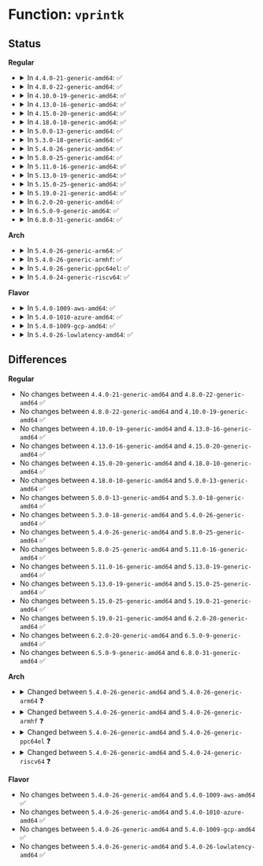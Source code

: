 # Function: <code>vprintk</code>

## Status
<b>Regular</b>
<ul>
<li>
<details>
<summary>In <code>4.4.0-21-generic-amd64</code>: ✅</summary>

```c
int vprintk(const char * fmt, struct __va_list_tag * args)
```

```json
{
  "name": "vprintk",
  "collision_type": "Unique Global",
  "inline_type": "No",
  "funcs": [
    {
      "addr": 18446744071579732432,
      "name": "vprintk",
      "external": true,
      "loc": "kernel/printk/printk.c:1825",
      "file": "kernel/printk/printk.c",
      "inline": "seen, unknown",
      "caller_inline": [],
      "caller_func": [
        "kernel/time/timer_list.c:SEQ_printf",
        "fs/compat.c:compat_printk",
        "fs/ext4/super.c:__ext4_abort",
        "fs/ecryptfs/main.c:__ecryptfs_printk"
      ]
    }
  ],
  "symbols": [
    {
      "addr": 18446744071579732432,
      "name": "vprintk",
      "section": ".text",
      "bind": "STB_GLOBAL",
      "size": 33
    }
  ]
}
```
</details>
</li>
<li>
<details>
<summary>In <code>4.8.0-22-generic-amd64</code>: ✅</summary>

```c
int vprintk(const char * fmt, struct __va_list_tag * args)
```

```json
{
  "name": "vprintk",
  "collision_type": "Unique Global",
  "inline_type": "No",
  "funcs": [
    {
      "addr": 18446744071579751552,
      "name": "vprintk",
      "external": true,
      "loc": "kernel/printk/printk.c:1912",
      "file": "kernel/printk/printk.c",
      "inline": "seen, unknown",
      "caller_inline": [],
      "caller_func": [
        "kernel/panic.c:__warn",
        "kernel/time/timer_list.c:SEQ_printf",
        "fs/compat.c:compat_printk",
        "fs/ext4/super.c:__ext4_abort",
        "fs/ecryptfs/main.c:__ecryptfs_printk",
        "drivers/net/phy/phy_device.c:phy_attached_print"
      ]
    }
  ],
  "symbols": [
    {
      "addr": 18446744071579751552,
      "name": "vprintk",
      "section": ".text",
      "bind": "STB_GLOBAL",
      "size": 33
    }
  ]
}
```
</details>
</li>
<li>
<details>
<summary>In <code>4.10.0-19-generic-amd64</code>: ✅</summary>

```c
int vprintk(const char * fmt, struct __va_list_tag * args)
```

```json
{
  "name": "vprintk",
  "collision_type": "Unique Global",
  "inline_type": "No",
  "funcs": [
    {
      "addr": 18446744071579777712,
      "name": "vprintk",
      "external": true,
      "loc": "kernel/printk/printk.c:1804",
      "file": "kernel/printk/printk.c",
      "inline": "seen, unknown",
      "caller_inline": [],
      "caller_func": [
        "kernel/panic.c:__warn",
        "kernel/time/timer_list.c:SEQ_printf",
        "fs/ecryptfs/main.c:__ecryptfs_printk",
        "drivers/net/phy/phy_device.c:phy_attached_print"
      ]
    }
  ],
  "symbols": [
    {
      "addr": 18446744071579777712,
      "name": "vprintk",
      "section": ".text",
      "bind": "STB_GLOBAL",
      "size": 33
    }
  ]
}
```
</details>
</li>
<li>
<details>
<summary>In <code>4.13.0-16-generic-amd64</code>: ✅</summary>

```c
int vprintk(const char * fmt, struct __va_list_tag * args)
```

```json
{
  "name": "vprintk",
  "collision_type": "Unique Global",
  "inline_type": "No",
  "funcs": [
    {
      "addr": 18446744071579770352,
      "name": "vprintk",
      "external": true,
      "loc": "kernel/printk/printk.c:1776",
      "file": "kernel/printk/printk.c",
      "inline": "seen, unknown",
      "caller_inline": [],
      "caller_func": [
        "kernel/panic.c:__warn",
        "kernel/time/timer_list.c:SEQ_printf",
        "fs/ecryptfs/main.c:__ecryptfs_printk",
        "drivers/net/phy/phy_device.c:phy_attached_print"
      ]
    }
  ],
  "symbols": [
    {
      "addr": 18446744071579770352,
      "name": "vprintk",
      "section": ".text",
      "bind": "STB_GLOBAL",
      "size": 16
    }
  ]
}
```
</details>
</li>
<li>
<details>
<summary>In <code>4.15.0-20-generic-amd64</code>: ✅</summary>

```c
int vprintk(const char * fmt, struct __va_list_tag * args)
```

```json
{
  "name": "vprintk",
  "collision_type": "Unique Global",
  "inline_type": "No",
  "funcs": [
    {
      "addr": 18446744071579803376,
      "name": "vprintk",
      "external": true,
      "loc": "kernel/printk/printk.c:1764",
      "file": "kernel/printk/printk.c",
      "inline": "seen, unknown",
      "caller_inline": [],
      "caller_func": [
        "kernel/panic.c:__warn_printk",
        "kernel/panic.c:__warn",
        "kernel/time/timer_list.c:SEQ_printf",
        "fs/ecryptfs/main.c:__ecryptfs_printk",
        "drivers/net/phy/phy_device.c:phy_attached_print"
      ]
    }
  ],
  "symbols": [
    {
      "addr": 18446744071579803376,
      "name": "vprintk",
      "section": ".text",
      "bind": "STB_GLOBAL",
      "size": 16
    }
  ]
}
```
</details>
</li>
<li>
<details>
<summary>In <code>4.18.0-10-generic-amd64</code>: ✅</summary>

```c
int vprintk(const char * fmt, struct __va_list_tag * args)
```

```json
{
  "name": "vprintk",
  "collision_type": "Unique Global",
  "inline_type": "No",
  "funcs": [
    {
      "addr": 18446744071579836880,
      "name": "vprintk",
      "external": true,
      "loc": "kernel/printk/printk.c:1925",
      "file": "kernel/printk/printk.c",
      "inline": "seen, unknown",
      "caller_inline": [],
      "caller_func": [
        "kernel/panic.c:__warn_printk",
        "kernel/panic.c:__warn",
        "kernel/time/timer_list.c:SEQ_printf",
        "fs/ecryptfs/main.c:__ecryptfs_printk",
        "drivers/net/phy/phy_device.c:phy_attached_print"
      ]
    }
  ],
  "symbols": [
    {
      "addr": 18446744071579836880,
      "name": "vprintk",
      "section": ".text",
      "bind": "STB_GLOBAL",
      "size": 16
    }
  ]
}
```
</details>
</li>
<li>
<details>
<summary>In <code>5.0.0-13-generic-amd64</code>: ✅</summary>

```c
int vprintk(const char * fmt, struct __va_list_tag * args)
```

```json
{
  "name": "vprintk",
  "collision_type": "Unique Global",
  "inline_type": "No",
  "funcs": [
    {
      "addr": 18446744071579883808,
      "name": "vprintk",
      "external": true,
      "loc": "kernel/printk/printk.c:1941",
      "file": "kernel/printk/printk.c",
      "inline": "seen, unknown",
      "caller_inline": [],
      "caller_func": [
        "kernel/panic.c:__warn_printk",
        "kernel/panic.c:__warn",
        "kernel/time/timer_list.c:SEQ_printf",
        "fs/ecryptfs/main.c:__ecryptfs_printk",
        "drivers/net/phy/phy_device.c:phy_attached_print"
      ]
    }
  ],
  "symbols": [
    {
      "addr": 18446744071579883808,
      "name": "vprintk",
      "section": ".text",
      "bind": "STB_GLOBAL",
      "size": 16
    }
  ]
}
```
</details>
</li>
<li>
<details>
<summary>In <code>5.3.0-18-generic-amd64</code>: ✅</summary>

```c
int vprintk(const char * fmt, struct __va_list_tag * args)
```

```json
{
  "name": "vprintk",
  "collision_type": "Unique Global",
  "inline_type": "No",
  "funcs": [
    {
      "addr": 18446744071579917408,
      "name": "vprintk",
      "external": true,
      "loc": "kernel/printk/printk.c:1996",
      "file": "kernel/printk/printk.c",
      "inline": "seen, unknown",
      "caller_inline": [],
      "caller_func": [
        "kernel/panic.c:__warn_printk",
        "kernel/panic.c:__warn",
        "kernel/time/timer_list.c:SEQ_printf",
        "fs/ecryptfs/main.c:__ecryptfs_printk",
        "drivers/net/phy/phy_device.c:phy_attached_print"
      ]
    }
  ],
  "symbols": [
    {
      "addr": 18446744071579917408,
      "name": "vprintk",
      "section": ".text",
      "bind": "STB_GLOBAL",
      "size": 16
    }
  ]
}
```
</details>
</li>
<li>
<details>
<summary>In <code>5.4.0-26-generic-amd64</code>: ✅</summary>

```c
int vprintk(const char * fmt, struct __va_list_tag * args)
```

```json
{
  "name": "vprintk",
  "collision_type": "Unique Global",
  "inline_type": "No",
  "funcs": [
    {
      "addr": 18446744071579967456,
      "name": "vprintk",
      "external": true,
      "loc": "kernel/printk/printk.c:2006",
      "file": "kernel/printk/printk.c",
      "inline": "seen, unknown",
      "caller_inline": [],
      "caller_func": [
        "kernel/panic.c:__warn_printk",
        "kernel/panic.c:__warn",
        "kernel/time/timer_list.c:SEQ_printf",
        "fs/ecryptfs/main.c:__ecryptfs_printk",
        "drivers/net/phy/phy_device.c:phy_attached_print"
      ]
    }
  ],
  "symbols": [
    {
      "addr": 18446744071579967456,
      "name": "vprintk",
      "section": ".text",
      "bind": "STB_GLOBAL",
      "size": 16
    }
  ]
}
```
</details>
</li>
<li>
<details>
<summary>In <code>5.8.0-25-generic-amd64</code>: ✅</summary>

```c
int vprintk(const char * fmt, struct __va_list_tag * args)
```

```json
{
  "name": "vprintk",
  "collision_type": "Unique Global",
  "inline_type": "No",
  "funcs": [
    {
      "addr": 18446744071580014416,
      "name": "vprintk",
      "external": true,
      "loc": "kernel/printk/printk.c:2031",
      "file": "kernel/printk/printk.c",
      "inline": "seen, unknown",
      "caller_inline": [],
      "caller_func": [
        "kernel/panic.c:__warn_printk",
        "kernel/panic.c:__warn",
        "kernel/time/timer_list.c:SEQ_printf",
        "fs/ecryptfs/main.c:__ecryptfs_printk",
        "drivers/net/phy/phy_device.c:phy_attached_print"
      ]
    }
  ],
  "symbols": [
    {
      "addr": 18446744071580014416,
      "name": "vprintk",
      "section": ".text",
      "bind": "STB_GLOBAL",
      "size": 16
    }
  ]
}
```
</details>
</li>
<li>
<details>
<summary>In <code>5.11.0-16-generic-amd64</code>: ✅</summary>

```c
int vprintk(const char * fmt, struct __va_list_tag * args)
```

```json
{
  "name": "vprintk",
  "collision_type": "Unique Global",
  "inline_type": "No",
  "funcs": [
    {
      "addr": 18446744071579992512,
      "name": "vprintk",
      "external": true,
      "loc": "kernel/printk/printk.c:2107",
      "file": "kernel/printk/printk.c",
      "inline": "seen, unknown",
      "caller_inline": [],
      "caller_func": [
        "kernel/panic.c:__warn_printk",
        "kernel/panic.c:__warn",
        "kernel/time/timer_list.c:SEQ_printf",
        "fs/ecryptfs/main.c:__ecryptfs_printk",
        "drivers/net/phy/phy_device.c:phy_attached_print"
      ]
    }
  ],
  "symbols": [
    {
      "addr": 18446744071579992512,
      "name": "vprintk",
      "section": ".text",
      "bind": "STB_GLOBAL",
      "size": 16
    }
  ]
}
```
</details>
</li>
<li>
<details>
<summary>In <code>5.13.0-19-generic-amd64</code>: ✅</summary>

```c
int vprintk(const char * fmt, struct __va_list_tag * args)
```

```json
{
  "name": "vprintk",
  "collision_type": "Unique Global",
  "inline_type": "No",
  "funcs": [
    {
      "addr": 18446744071580008784,
      "name": "vprintk",
      "external": true,
      "loc": "kernel/printk/printk_safe.c:360",
      "file": "kernel/printk/printk_safe.c",
      "inline": "seen, unknown",
      "caller_inline": [],
      "caller_func": [
        "kernel/panic.c:__warn_printk",
        "kernel/panic.c:__warn",
        "kernel/printk/printk.c:printk",
        "kernel/time/timer_list.c:SEQ_printf",
        "fs/ecryptfs/main.c:__ecryptfs_printk",
        "drivers/net/phy/phy_device.c:phy_attached_print"
      ]
    }
  ],
  "symbols": [
    {
      "addr": 18446744071580008784,
      "name": "vprintk",
      "section": ".text",
      "bind": "STB_GLOBAL",
      "size": 260
    }
  ]
}
```
</details>
</li>
<li>
<details>
<summary>In <code>5.15.0-25-generic-amd64</code>: ✅</summary>

```c
int vprintk(const char * fmt, struct __va_list_tag * args)
```

```json
{
  "name": "vprintk",
  "collision_type": "Unique Global",
  "inline_type": "No",
  "funcs": [
    {
      "addr": 18446744071580140432,
      "name": "vprintk",
      "external": true,
      "loc": "kernel/printk/printk_safe.c:29",
      "file": "kernel/printk/printk_safe.c",
      "inline": "seen, unknown",
      "caller_inline": [],
      "caller_func": [
        "kernel/panic.c:__warn_printk",
        "kernel/panic.c:__warn",
        "kernel/printk/printk.c:_printk",
        "kernel/time/timer_list.c:SEQ_printf",
        "mm/kfence/report.c:seq_con_printf",
        "fs/ecryptfs/main.c:__ecryptfs_printk",
        "drivers/net/phy/phy_device.c:phy_attached_print"
      ]
    }
  ],
  "symbols": [
    {
      "addr": 18446744071580140432,
      "name": "vprintk",
      "section": ".text",
      "bind": "STB_GLOBAL",
      "size": 131
    }
  ]
}
```
</details>
</li>
<li>
<details>
<summary>In <code>5.19.0-21-generic-amd64</code>: ✅</summary>

```c
int vprintk(const char * fmt, struct __va_list_tag * args)
```

```json
{
  "name": "vprintk",
  "collision_type": "Unique Global",
  "inline_type": "No",
  "funcs": [
    {
      "addr": 18446744071580284176,
      "name": "vprintk",
      "external": true,
      "loc": "kernel/printk/printk_safe.c:29",
      "file": "kernel/printk/printk_safe.c",
      "inline": "seen, unknown",
      "caller_inline": [],
      "caller_func": [
        "kernel/panic.c:__warn_printk",
        "kernel/panic.c:__warn",
        "kernel/printk/printk.c:_printk",
        "kernel/time/timer_list.c:SEQ_printf",
        "mm/kfence/report.c:seq_con_printf",
        "fs/ecryptfs/main.c:__ecryptfs_printk",
        "drivers/net/phy/phy_device.c:phy_attached_print"
      ]
    }
  ],
  "symbols": [
    {
      "addr": 18446744071580284176,
      "name": "vprintk",
      "section": ".text",
      "bind": "STB_GLOBAL",
      "size": 155
    }
  ]
}
```
</details>
</li>
<li>
<details>
<summary>In <code>6.2.0-20-generic-amd64</code>: ✅</summary>

```c
int vprintk(const char * fmt, struct __va_list_tag * args)
```

```json
{
  "name": "vprintk",
  "collision_type": "Unique Global",
  "inline_type": "No",
  "funcs": [
    {
      "addr": 18446744071580493856,
      "name": "vprintk",
      "external": true,
      "loc": "kernel/printk/printk_safe.c:29",
      "file": "kernel/printk/printk_safe.c",
      "inline": "seen, unknown",
      "caller_inline": [],
      "caller_func": [
        "kernel/panic.c:__warn_printk",
        "kernel/panic.c:__warn_printk",
        "kernel/panic.c:__warn",
        "kernel/printk/printk.c:_printk",
        "kernel/time/timer_list.c:SEQ_printf",
        "mm/kfence/report.c:seq_con_printf",
        "fs/ecryptfs/main.c:__ecryptfs_printk",
        "drivers/net/phy/phy_device.c:phy_attached_print"
      ]
    }
  ],
  "symbols": [
    {
      "addr": 18446744071580493856,
      "name": "vprintk",
      "section": ".text",
      "bind": "STB_GLOBAL",
      "size": 155
    }
  ]
}
```
</details>
</li>
<li>
<details>
<summary>In <code>6.5.0-9-generic-amd64</code>: ✅</summary>

```c
int vprintk(const char * fmt, struct __va_list_tag * args)
```

```json
{
  "name": "vprintk",
  "collision_type": "Unique Global",
  "inline_type": "No",
  "funcs": [
    {
      "addr": 18446744071580565696,
      "name": "vprintk",
      "external": true,
      "loc": "kernel/printk/printk_safe.c:29",
      "file": "kernel/printk/printk_safe.c",
      "inline": "seen, unknown",
      "caller_inline": [],
      "caller_func": [
        "kernel/panic.c:__warn_printk",
        "kernel/panic.c:__warn_printk",
        "kernel/panic.c:__warn",
        "kernel/printk/printk.c:_printk",
        "kernel/time/timer_list.c:SEQ_printf",
        "mm/kfence/report.c:seq_con_printf",
        "fs/ecryptfs/main.c:__ecryptfs_printk",
        "drivers/net/phy/phy_device.c:phy_attached_print"
      ]
    }
  ],
  "symbols": [
    {
      "addr": 18446744071580565696,
      "name": "vprintk",
      "section": ".text",
      "bind": "STB_GLOBAL",
      "size": 155
    }
  ]
}
```
</details>
</li>
<li>
<details>
<summary>In <code>6.8.0-31-generic-amd64</code>: ✅</summary>

```c
int vprintk(const char * fmt, struct __va_list_tag * args)
```

```json
{
  "name": "vprintk",
  "collision_type": "Unique Global",
  "inline_type": "No",
  "funcs": [
    {
      "addr": 18446744071580628752,
      "name": "vprintk",
      "external": true,
      "loc": "kernel/printk/printk_safe.c:29",
      "file": "kernel/printk/printk_safe.c",
      "inline": "seen, unknown",
      "caller_inline": [],
      "caller_func": [
        "kernel/panic.c:__warn_printk",
        "kernel/panic.c:__warn_printk",
        "kernel/panic.c:__warn",
        "kernel/printk/printk.c:_printk",
        "kernel/time/timer_list.c:SEQ_printf",
        "mm/kfence/report.c:seq_con_printf",
        "fs/ecryptfs/main.c:__ecryptfs_printk",
        "drivers/net/phy/phy_device.c:phy_attached_print"
      ]
    }
  ],
  "symbols": [
    {
      "addr": 18446744071580628752,
      "name": "vprintk",
      "section": ".text",
      "bind": "STB_GLOBAL",
      "size": 116
    }
  ]
}
```
</details>
</li>
</ul>
<b>Arch</b>
<ul>
<li>
<details>
<summary>In <code>5.4.0-26-generic-arm64</code>: ✅</summary>

```c
int vprintk(const char * fmt, va_list args)
```

```json
{
  "name": "vprintk",
  "collision_type": "Unique Global",
  "inline_type": "No",
  "funcs": [
    {
      "addr": 18446603336491148048,
      "name": "vprintk",
      "external": true,
      "loc": "kernel/printk/printk.c:2006",
      "file": "kernel/printk/printk.c",
      "inline": "seen, unknown",
      "caller_inline": [],
      "caller_func": [
        "kernel/panic.c:__warn_printk",
        "kernel/panic.c:__warn",
        "kernel/time/timer_list.c:SEQ_printf",
        "fs/ecryptfs/main.c:__ecryptfs_printk",
        "drivers/net/phy/phy_device.c:phy_attached_print"
      ]
    }
  ],
  "symbols": [
    {
      "addr": 18446603336491148048,
      "name": "vprintk",
      "section": ".text",
      "bind": "STB_GLOBAL",
      "size": 68
    }
  ]
}
```
</details>
</li>
<li>
<details>
<summary>In <code>5.4.0-26-generic-armhf</code>: ✅</summary>

```c
int vprintk(const char * fmt, va_list args)
```

```json
{
  "name": "vprintk",
  "collision_type": "Unique Global",
  "inline_type": "No",
  "funcs": [
    {
      "addr": 3225177808,
      "name": "vprintk",
      "external": true,
      "loc": "kernel/printk/printk.c:2006",
      "file": "kernel/printk/printk.c",
      "inline": "seen, unknown",
      "caller_inline": [],
      "caller_func": [
        "kernel/time/timer_list.c:SEQ_printf",
        "fs/ecryptfs/main.c:__ecryptfs_printk",
        "drivers/net/phy/phy_device.c:phy_attached_print"
      ]
    }
  ],
  "symbols": [
    {
      "addr": 3225177808,
      "name": "vprintk",
      "section": ".text",
      "bind": "STB_GLOBAL",
      "size": 28
    }
  ]
}
```
</details>
</li>
<li>
<details>
<summary>In <code>5.4.0-26-generic-ppc64el</code>: ✅</summary>

```c
int vprintk(const char * fmt, va_list args)
```

```json
{
  "name": "vprintk",
  "collision_type": "Unique Global",
  "inline_type": "No",
  "funcs": [
    {
      "addr": 13835058055284045648,
      "name": "vprintk",
      "external": true,
      "loc": "kernel/printk/printk.c:2006",
      "file": "kernel/printk/printk.c",
      "inline": "seen, unknown",
      "caller_inline": [],
      "caller_func": [
        "kernel/panic.c:__warn_printk",
        "kernel/panic.c:__warn",
        "kernel/time/timer_list.c:SEQ_printf",
        "fs/ecryptfs/main.c:__ecryptfs_printk",
        "drivers/net/phy/phy_device.c:phy_attached_print"
      ]
    }
  ],
  "symbols": [
    {
      "addr": 13835058055284045648,
      "name": "vprintk",
      "section": ".text",
      "bind": "STB_GLOBAL",
      "size": 52
    }
  ]
}
```
</details>
</li>
<li>
<details>
<summary>In <code>5.4.0-24-generic-riscv64</code>: ✅</summary>

```c
int vprintk(const char * fmt, va_list args)
```

```json
{
  "name": "vprintk",
  "collision_type": "Unique Global",
  "inline_type": "No",
  "funcs": [
    {
      "addr": 18446743936271705682,
      "name": "vprintk",
      "external": true,
      "loc": "kernel/printk/printk.c:2006",
      "file": "kernel/printk/printk.c",
      "inline": "seen, unknown",
      "caller_inline": [],
      "caller_func": [
        "kernel/panic.c:__warn_printk",
        "kernel/panic.c:__warn",
        "kernel/time/timer_list.c:SEQ_printf",
        "fs/ecryptfs/main.c:__ecryptfs_printk",
        "drivers/net/phy/phy_device.c:phy_attached_print"
      ]
    }
  ],
  "symbols": [
    {
      "addr": 18446743936271705682,
      "name": "vprintk",
      "section": ".text",
      "bind": "STB_GLOBAL",
      "size": 50
    }
  ]
}
```
</details>
</li>
</ul>
<b>Flavor</b>
<ul>
<li>
<details>
<summary>In <code>5.4.0-1009-aws-amd64</code>: ✅</summary>

```c
int vprintk(const char * fmt, struct __va_list_tag * args)
```

```json
{
  "name": "vprintk",
  "collision_type": "Unique Global",
  "inline_type": "No",
  "funcs": [
    {
      "addr": 18446744071579936192,
      "name": "vprintk",
      "external": true,
      "loc": "kernel/printk/printk.c:2006",
      "file": "kernel/printk/printk.c",
      "inline": "seen, unknown",
      "caller_inline": [],
      "caller_func": [
        "kernel/panic.c:__warn_printk",
        "kernel/panic.c:__warn",
        "kernel/time/timer_list.c:SEQ_printf",
        "fs/ecryptfs/main.c:__ecryptfs_printk",
        "drivers/net/phy/phy_device.c:phy_attached_print"
      ]
    }
  ],
  "symbols": [
    {
      "addr": 18446744071579936192,
      "name": "vprintk",
      "section": ".text",
      "bind": "STB_GLOBAL",
      "size": 16
    }
  ]
}
```
</details>
</li>
<li>
<details>
<summary>In <code>5.4.0-1010-azure-amd64</code>: ✅</summary>

```c
int vprintk(const char * fmt, struct __va_list_tag * args)
```

```json
{
  "name": "vprintk",
  "collision_type": "Unique Global",
  "inline_type": "No",
  "funcs": [
    {
      "addr": 18446744071579874464,
      "name": "vprintk",
      "external": true,
      "loc": "kernel/printk/printk.c:2006",
      "file": "kernel/printk/printk.c",
      "inline": "seen, unknown",
      "caller_inline": [],
      "caller_func": [
        "kernel/panic.c:__warn_printk",
        "kernel/panic.c:__warn",
        "kernel/time/timer_list.c:SEQ_printf",
        "fs/ecryptfs/main.c:__ecryptfs_printk",
        "drivers/net/phy/phy_device.c:phy_attached_print"
      ]
    }
  ],
  "symbols": [
    {
      "addr": 18446744071579874464,
      "name": "vprintk",
      "section": ".text",
      "bind": "STB_GLOBAL",
      "size": 16
    }
  ]
}
```
</details>
</li>
<li>
<details>
<summary>In <code>5.4.0-1009-gcp-amd64</code>: ✅</summary>

```c
int vprintk(const char * fmt, struct __va_list_tag * args)
```

```json
{
  "name": "vprintk",
  "collision_type": "Unique Global",
  "inline_type": "No",
  "funcs": [
    {
      "addr": 18446744071579927728,
      "name": "vprintk",
      "external": true,
      "loc": "kernel/printk/printk.c:2006",
      "file": "kernel/printk/printk.c",
      "inline": "seen, unknown",
      "caller_inline": [],
      "caller_func": [
        "kernel/panic.c:__warn_printk",
        "kernel/panic.c:__warn",
        "kernel/time/timer_list.c:SEQ_printf",
        "fs/ecryptfs/main.c:__ecryptfs_printk",
        "drivers/net/phy/phy_device.c:phy_attached_print"
      ]
    }
  ],
  "symbols": [
    {
      "addr": 18446744071579927728,
      "name": "vprintk",
      "section": ".text",
      "bind": "STB_GLOBAL",
      "size": 16
    }
  ]
}
```
</details>
</li>
<li>
<details>
<summary>In <code>5.4.0-26-lowlatency-amd64</code>: ✅</summary>

```c
int vprintk(const char * fmt, struct __va_list_tag * args)
```

```json
{
  "name": "vprintk",
  "collision_type": "Unique Global",
  "inline_type": "No",
  "funcs": [
    {
      "addr": 18446744071579973712,
      "name": "vprintk",
      "external": true,
      "loc": "kernel/printk/printk.c:2006",
      "file": "kernel/printk/printk.c",
      "inline": "seen, unknown",
      "caller_inline": [],
      "caller_func": [
        "kernel/panic.c:__warn_printk",
        "kernel/panic.c:__warn",
        "kernel/time/timer_list.c:SEQ_printf",
        "fs/ecryptfs/main.c:__ecryptfs_printk",
        "drivers/net/phy/phy_device.c:phy_attached_print"
      ]
    }
  ],
  "symbols": [
    {
      "addr": 18446744071579973712,
      "name": "vprintk",
      "section": ".text",
      "bind": "STB_GLOBAL",
      "size": 16
    }
  ]
}
```
</details>
</li>
</ul>

## Differences
<b>Regular</b>
<ul>
<li>
No changes between <code>4.4.0-21-generic-amd64</code> and <code>4.8.0-22-generic-amd64</code> ✅
</li>
<li>
No changes between <code>4.8.0-22-generic-amd64</code> and <code>4.10.0-19-generic-amd64</code> ✅
</li>
<li>
No changes between <code>4.10.0-19-generic-amd64</code> and <code>4.13.0-16-generic-amd64</code> ✅
</li>
<li>
No changes between <code>4.13.0-16-generic-amd64</code> and <code>4.15.0-20-generic-amd64</code> ✅
</li>
<li>
No changes between <code>4.15.0-20-generic-amd64</code> and <code>4.18.0-10-generic-amd64</code> ✅
</li>
<li>
No changes between <code>4.18.0-10-generic-amd64</code> and <code>5.0.0-13-generic-amd64</code> ✅
</li>
<li>
No changes between <code>5.0.0-13-generic-amd64</code> and <code>5.3.0-18-generic-amd64</code> ✅
</li>
<li>
No changes between <code>5.3.0-18-generic-amd64</code> and <code>5.4.0-26-generic-amd64</code> ✅
</li>
<li>
No changes between <code>5.4.0-26-generic-amd64</code> and <code>5.8.0-25-generic-amd64</code> ✅
</li>
<li>
No changes between <code>5.8.0-25-generic-amd64</code> and <code>5.11.0-16-generic-amd64</code> ✅
</li>
<li>
No changes between <code>5.11.0-16-generic-amd64</code> and <code>5.13.0-19-generic-amd64</code> ✅
</li>
<li>
No changes between <code>5.13.0-19-generic-amd64</code> and <code>5.15.0-25-generic-amd64</code> ✅
</li>
<li>
No changes between <code>5.15.0-25-generic-amd64</code> and <code>5.19.0-21-generic-amd64</code> ✅
</li>
<li>
No changes between <code>5.19.0-21-generic-amd64</code> and <code>6.2.0-20-generic-amd64</code> ✅
</li>
<li>
No changes between <code>6.2.0-20-generic-amd64</code> and <code>6.5.0-9-generic-amd64</code> ✅
</li>
<li>
No changes between <code>6.5.0-9-generic-amd64</code> and <code>6.8.0-31-generic-amd64</code> ✅
</li>
</ul>
<b>Arch</b>
<ul>
<li>
<details>
<summary>Changed between <code>5.4.0-26-generic-amd64</code> and <code>5.4.0-26-generic-arm64</code> ❓</summary>
<ul>
<li>
<b>Param type changed. </b>
<code>struct __va_list_tag * args</code> ➡️ <code>va_list args</code>
</li>
</ul>
</details>
</li>
<li>
<details>
<summary>Changed between <code>5.4.0-26-generic-amd64</code> and <code>5.4.0-26-generic-armhf</code> ❓</summary>
<ul>
<li>
<b>Param type changed. </b>
<code>struct __va_list_tag * args</code> ➡️ <code>va_list args</code>
</li>
</ul>
</details>
</li>
<li>
<details>
<summary>Changed between <code>5.4.0-26-generic-amd64</code> and <code>5.4.0-26-generic-ppc64el</code> ❓</summary>
<ul>
<li>
<b>Param type changed. </b>
<code>struct __va_list_tag * args</code> ➡️ <code>va_list args</code>
</li>
</ul>
</details>
</li>
<li>
<details>
<summary>Changed between <code>5.4.0-26-generic-amd64</code> and <code>5.4.0-24-generic-riscv64</code> ❓</summary>
<ul>
<li>
<b>Param type changed. </b>
<code>struct __va_list_tag * args</code> ➡️ <code>va_list args</code>
</li>
</ul>
</details>
</li>
</ul>
<b>Flavor</b>
<ul>
<li>
No changes between <code>5.4.0-26-generic-amd64</code> and <code>5.4.0-1009-aws-amd64</code> ✅
</li>
<li>
No changes between <code>5.4.0-26-generic-amd64</code> and <code>5.4.0-1010-azure-amd64</code> ✅
</li>
<li>
No changes between <code>5.4.0-26-generic-amd64</code> and <code>5.4.0-1009-gcp-amd64</code> ✅
</li>
<li>
No changes between <code>5.4.0-26-generic-amd64</code> and <code>5.4.0-26-lowlatency-amd64</code> ✅
</li>
</ul>
